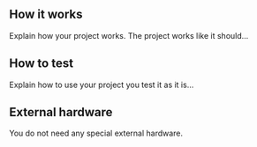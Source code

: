 <!---

This file is used to generate your project datasheet. Please fill in the information below and delete any unused
sections.

You can also include images in this folder and reference them in the markdown. Each image must be less than
512 kb in size, and the combined size of all images must be less than 1 MB.
-->

## How it works

Explain how your project works.
The project works like it should...

## How to test

Explain how to use your project
you test it as it is...

## External hardware

You do not need any special external hardware.
